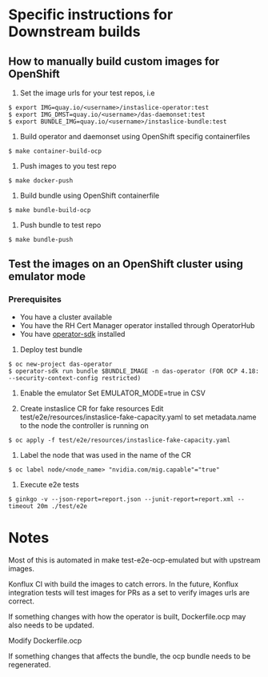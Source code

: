 # Specific instructions for Downstream builds

## How to manually build custom images for OpenShift

1. Set the image urls for your test repos, i.e
```console
$ export IMG=quay.io/<username>/instaslice-operator:test
$ export IMG_DMST=quay.io/<username>/das-daemonset:test
$ export BUNDLE_IMG=quay.io/<username>/instaslice-bundle:test
```
1. Build operator and daemonset using OpenShift specifig containerfiles
```console
$ make container-build-ocp
```
1. Push images to you test repo
```console
$ make docker-push
```
1. Build bundle using OpenShift containerfile
```console
$ make bundle-build-ocp
```
1. Push bundle to test repo
``` console
$ make bundle-push
```
## Test the images on an OpenShift cluster using emulator mode

### Prerequisites
- You have a cluster available
- You have the RH Cert Manager operator installed through OperatorHub
- You have [operator-sdk](https://sdk.operatorframework.io/docs/installation/) installed 

1. Deploy test bundle
```console
$ oc new-project das-operator
$ operator-sdk run bundle $BUNDLE_IMAGE -n das-operator (FOR OCP 4.18: --security-context-config restricted)
```
1. Enable the emulator
Set EMULATOR_MODE=true in CSV

1. Create instaslice CR for fake resources
Edit test/e2e/resources/instaslice-fake-capacity.yaml to set metadata.name to the node the controller is running on
```console
$ oc apply -f test/e2e/resources/instaslice-fake-capacity.yaml
```
1. Label the node that was used in the name of the CR
```console
$ oc label node/<node_name> "nvidia.com/mig.capable"="true"
```
1. Execute e2e tests
```console
$ ginkgo -v --json-report=report.json --junit-report=report.xml --timeout 20m ./test/e2e
```

# Notes

Most of this is automated in make test-e2e-ocp-emulated but with upstream images.

Konflux CI with build the images to catch errors.  In the future, Konflux integration tests will test images for PRs as a set to verify images urls are correct.

If something changes with how the operator is built, Dockerfile.ocp may also needs to be updated.

Modify Dockerfile.ocp

If something changes that affects the bundle, the ocp bundle needs to be regenerated.

